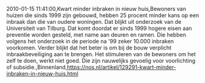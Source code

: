 2010-01-15 11:41:00,Kwart minder inbraken in nieuw huis,Bewoners van huizen die sinds 1999 zijn gebouwd, hebben 25 procent minder kans op een inbraak dan die van oudere woningen. Dat blijkt uit onderzoek van de Universiteit van Tilburg. Dat komt doordat er sinds 1999 hogere eisen aan preventie worden gesteld, met name aan deuren en ramen. Die hebben volgens het onderzoek in de periode na '99 zeker 10.000 inbraken voorkomen. Verder blijkt dat het beter is om bij de bouw verplicht inbraakbeveiliging aan te brengen. Het stimuleren van de bewoners om het zelf te doen, werkt niet goed. Die zijn nauwelijks gevoelig voor voorlichting of subsidie.,Binnenland,https://nos.nl/artikel/129291-kwart-minder-inbraken-in-nieuw-huis.html